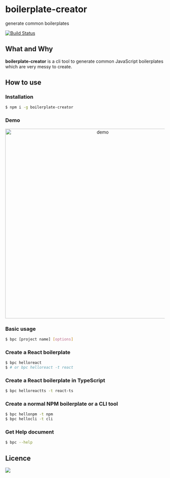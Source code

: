 # boilerplate-creator

generate common boilerplates

[![Build Status](https://travis-ci.org/oychao/boilerplate-creator.svg?branch=master)](https://travis-ci.org/oychao/boilerplate-creator)

## What and Why

**boilerplate-creator** is a cli tool to generate common JavaScript boilerplates which are very messy to create.

## How to use

### Installation

```bash
$ npm i -g boilerplate-creator
```

### Demo

<p align="center">
    <img src="https://i.giphy.com/media/pcJnyMqp6HdJLSFGwx/giphy.webp" width=600 alt="demo">
</p>

### Basic usage

```bash
$ bpc [project name] [options]
```

### Create a React boilerplate

```bash
$ bpc helloreact
$ # or bpc helloreact -t react
```

### Create a React boilerplate in TypeScript

```bash
$ bpc helloreactts -t react-ts
```

### Create a normal NPM boilerplate or a CLI tool

```bash
$ bpc hellonpm -t npm
$ bpc hellocli -t cli
```

### Get Help document

```bash
$ bpc --help
```

## Licence

[![](http://www.wtfpl.net/wp-content/uploads/2012/12/wtfpl-badge-4.png)](http://www.wtfpl.net/)
